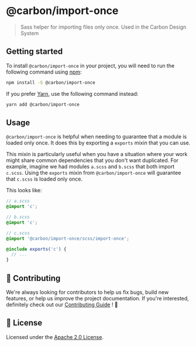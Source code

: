 # @carbon/import-once

> Sass helper for importing files only once. Used in the Carbon Design
> System

## Getting started

To install `@carbon/import-once` in your project, you will need to run
the following command using [npm](https://www.npmjs.com/):

```bash
npm install -S @carbon/import-once
```

If you prefer [Yarn](https://yarnpkg.com/en/), use the following
command instead:

```bash
yarn add @carbon/import-once
```

## Usage

`@carbon/import-once` is helpful when needing to guarantee that a
module is loaded only once. It does this by exporting a `exports`
mixin that you can use.

This mixin is particularly useful when you have a situation where your
work might share common dependencies that you don't want duplicated.
For example, imagine we had modules `a.scss` and `b.scss` that both
import `c.scss`. Using the `exports` mixin from `@carbon/import-once`
will guarantee that `c.scss` is loaded only once.

This looks like:

```scss
// a.scss
@import 'c';

// b.scss
@import 'c';

// c.scss
@import '@carbon/import-once/scss/import-once';

@include exports('c') {
  // ...
}
```

## 🙌 Contributing

We're always looking for contributors to help us fix bugs, build new
features, or help us improve the project documentation. If you're
interested, definitely check out our [Contributing Guide](/.github/CONTRIBUTING.md)
! 👀

## 📝 License

Licensed under the [Apache 2.0 License](/LICENSE).
